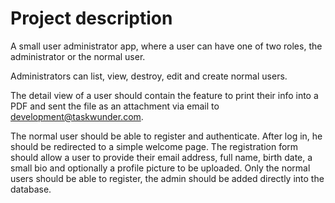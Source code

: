 # Project description

A small user administrator app, where a user can have one of two roles, the administrator or the normal user. 

Administrators can list, view, destroy, edit and create normal users. 

The detail view of a user should contain the feature to print their info into a PDF and sent the file as an attachment via email to development@taskwunder.com. 

The normal user should be able to register and authenticate. After log in, he should be redirected to a simple welcome page. The registration form should allow a user to provide their email address, full name, birth date, a small bio and optionally a profile picture to be uploaded. 
Only the normal users should be able to register, the admin should be added directly into the database. 